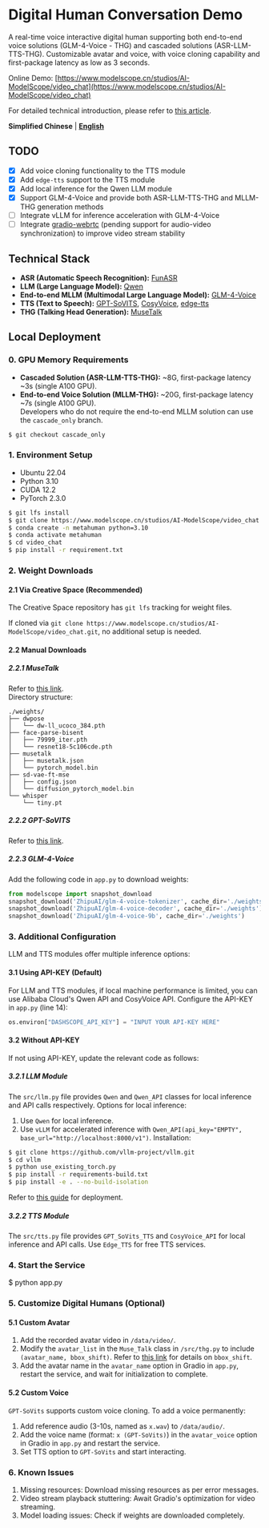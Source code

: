 # Digital Human Conversation Demo  
A real-time voice interactive digital human supporting both end-to-end voice solutions (GLM-4-Voice - THG) and cascaded solutions (ASR-LLM-TTS-THG). Customizable avatar and voice, with voice cloning capability and first-package latency as low as 3 seconds.

Online Demo: [https://www.modelscope.cn/studios/AI-ModelScope/video_chat](https://www.modelscope.cn/studios/AI-ModelScope/video_chat)

For detailed technical introduction, please refer to [this article](https://mp.weixin.qq.com/s/jpoB8O2IyjhXeAWNWnAj7A).

**Simplified Chinese** | [**English**](./docs/README_en.md)

## TODO  
- [x] Add voice cloning functionality to the TTS module  
- [x] Add `edge-tts` support to the TTS module  
- [x] Add local inference for the Qwen LLM module  
- [x] Support GLM-4-Voice and provide both ASR-LLM-TTS-THG and MLLM-THG generation methods  
- [ ] Integrate vLLM for inference acceleration with GLM-4-Voice  
- [ ] Integrate [gradio-webrtc](https://github.com/freddyaboulton/gradio-webrtc) (pending support for audio-video synchronization) to improve video stream stability
 
## Technical Stack  
* **ASR (Automatic Speech Recognition):** [FunASR](https://github.com/modelscope/FunASR)  
* **LLM (Large Language Model):** [Qwen](https://github.com/QwenLM/Qwen)  
* **End-to-end MLLM (Multimodal Large Language Model):** [GLM-4-Voice](https://github.com/THUDM/GLM-4-Voice/tree/main)  
* **TTS (Text to Speech):** [GPT-SoVITS](https://github.com/RVC-Boss/GPT-SoVITS), [CosyVoice](https://github.com/FunAudioLLM/CosyVoice), [edge-tts](https://github.com/rany2/edge-tts)  
* **THG (Talking Head Generation):** [MuseTalk](https://github.com/TMElyralab/MuseTalk/tree/main)  

## Local Deployment  
### 0. GPU Memory Requirements  
* **Cascaded Solution (ASR-LLM-TTS-THG):** ~8G, first-package latency ~3s (single A100 GPU).  
* **End-to-end Voice Solution (MLLM-THG):** ~20G, first-package latency ~7s (single A100 GPU).  
Developers who do not require the end-to-end MLLM solution can use the `cascade_only` branch.
```bash
$ git checkout cascade_only
```

### 1. Environment Setup  
* Ubuntu 22.04  
* Python 3.10  
* CUDA 12.2  
* PyTorch 2.3.0
```bash
$ git lfs install
$ git clone https://www.modelscope.cn/studios/AI-ModelScope/video_chat.git
$ conda create -n metahuman python=3.10
$ conda activate metahuman
$ cd video_chat
$ pip install -r requirement.txt
```

### 2. Weight Downloads  
#### 2.1 Via Creative Space (Recommended)  
The Creative Space repository has `git lfs` tracking for weight files. 

If cloned via `git clone https://www.modelscope.cn/studios/AI-ModelScope/video_chat.git`, no additional setup is needed.  

#### 2.2 Manual Downloads  
##### 2.2.1 MuseTalk  
Refer to [this link](https://github.com/TMElyralab/MuseTalk/blob/main/README.md#download-weights).  
Directory structure:  
```plaintext
./weights/
├── dwpose
│   └── dw-ll_ucoco_384.pth
├── face-parse-bisent
│   ├── 79999_iter.pth
│   └── resnet18-5c106cde.pth
├── musetalk
│   ├── musetalk.json
│   └── pytorch_model.bin
├── sd-vae-ft-mse
│   ├── config.json
│   └── diffusion_pytorch_model.bin
└── whisper
    └── tiny.pt
```

##### 2.2.2 GPT-SoVITS  
Refer to [this link](https://github.com/RVC-Boss/GPT-SoVITS/blob/main/docs/cn/README.md#%E9%A2%84%E8%AE%AD%E7%BB%83%E6%A8%A1%E5%9E%8B).  

##### 2.2.3 GLM-4-Voice  
Add the following code in `app.py` to download weights:  
```python
from modelscope import snapshot_download
snapshot_download('ZhipuAI/glm-4-voice-tokenizer', cache_dir='./weights')
snapshot_download('ZhipuAI/glm-4-voice-decoder', cache_dir='./weights')
snapshot_download('ZhipuAI/glm-4-voice-9b', cache_dir='./weights')
```

### 3. Additional Configuration  
LLM and TTS modules offer multiple inference options:  

#### 3.1 Using API-KEY (Default)  
For LLM and TTS modules, if local machine performance is limited, you can use Alibaba Cloud's Qwen API and CosyVoice API. Configure the API-KEY in `app.py` (line 14):  
```python
os.environ["DASHSCOPE_API_KEY"] = "INPUT YOUR API-KEY HERE"
```

#### 3.2 Without API-KEY  
If not using API-KEY, update the relevant code as follows:  

##### 3.2.1 LLM Module  
The `src/llm.py` file provides `Qwen` and `Qwen_API` classes for local inference and API calls respectively. Options for local inference:  
1. Use `Qwen` for local inference.  
2. Use `vLLM` for accelerated inference with `Qwen_API(api_key="EMPTY", base_url="http://localhost:8000/v1")`. Installation:
```bash
$ git clone https://github.com/vllm-project/vllm.git
$ cd vllm
$ python use_existing_torch.py
$ pip install -r requirements-build.txt
$ pip install -e . --no-build-isolation
```
Refer to [this guide](https://qwen.readthedocs.io/zh-cn/latest/getting_started/quickstart.html#vllm-for-deployment) for deployment.

##### 3.2.2 TTS Module  
The `src/tts.py` file provides `GPT_SoVits_TTS` and `CosyVoice_API` for local inference and API calls. Use `Edge_TTS` for free TTS services.  

### 4. Start the Service  
$ python app.py

### 5. Customize Digital Humans (Optional)  
#### 5.1 Custom Avatar  
1. Add the recorded avatar video in `/data/video/`.  
2. Modify the `avatar_list` in the `Muse_Talk` class in `/src/thg.py` to include `(avatar_name, bbox_shift)`. Refer to [this link](https://github.com/TMElyralab/MuseTalk?tab=readme-ov-file#use-of-bbox_shift-to-have-adjustable-results) for details on `bbox_shift`.  
3. Add the avatar name in the `avatar_name` option in Gradio in `app.py`, restart the service, and wait for initialization to complete.

#### 5.2 Custom Voice  
`GPT-SoVits` supports custom voice cloning. To add a voice permanently:  
1. Add reference audio (3-10s, named as `x.wav`) to `/data/audio/`.  
2. Add the voice name (format: `x (GPT-SoVits)`) in the `avatar_voice` option in Gradio in `app.py` and restart the service.  
3. Set TTS option to `GPT-SoVits` and start interacting.

### 6. Known Issues  
1. Missing resources: Download missing resources as per error messages.  
2. Video stream playback stuttering: Await Gradio's optimization for video streaming.  
3. Model loading issues: Check if weights are downloaded completely.
